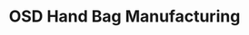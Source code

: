 ---
title: "OSD Hand Bag Manufacturing"
url: /lapu-lapu/osd-hand-bag-manufacturing/
shop: Taschen & Koffer
---